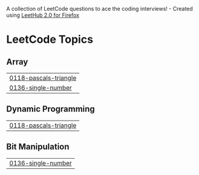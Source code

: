 A collection of LeetCode questions to ace the coding interviews! - Created using [LeetHub 2.0 for Firefox](https://github.com/maitreya2954/LeetHub-2.0-Firefox)
<!---LeetCode Topics Start-->
# LeetCode Topics
## Array
|  |
| ------- |
| [0118-pascals-triangle](https://github.com/sudhirkhanger/Algorithms/tree/master/0118-pascals-triangle) |
| [0136-single-number](https://github.com/sudhirkhanger/Algorithms/tree/master/0136-single-number) |
## Dynamic Programming
|  |
| ------- |
| [0118-pascals-triangle](https://github.com/sudhirkhanger/Algorithms/tree/master/0118-pascals-triangle) |
## Bit Manipulation
|  |
| ------- |
| [0136-single-number](https://github.com/sudhirkhanger/Algorithms/tree/master/0136-single-number) |
<!---LeetCode Topics End-->